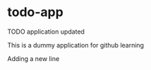 # todo-app
TODO application updated

This is a dummy application for github learning


Adding a new line
